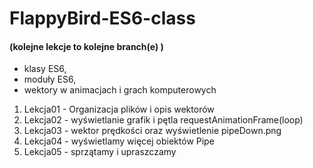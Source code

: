 # FlappyBird-ES6-class

#### (kolejne lekcje to kolejne branch(e) )

- klasy ES6,
- moduły ES6,
- wektory w animacjach i grach komputerowych

1. Lekcja01 - Organizacja plików i opis wektorów
2. Lekcja02 - wyświetlanie grafik i pętla requestAnimationFrame(loop)
3. Lekcja03 - wektor prędkości oraz wyświetlenie pipeDown.png
4. Lekcja04 - wyświetlamy więcej obiektów Pipe
5. Lekcja05 - sprzątamy i upraszczamy
